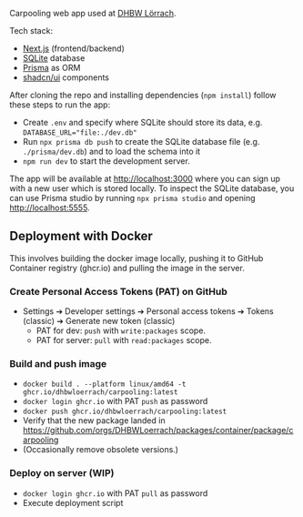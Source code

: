 Carpooling web app used at [DHBW Lörrach](https://www.dhbw-loerrach.de).

Tech stack:

- [Next.js](https://nextjs.org/) (frontend/backend)
- [SQLite](https://sqlite.org) database
- [Prisma](https://www.prisma.io/) as ORM
- [shadcn/ui](https://ui.shadcn.com) components

After cloning the repo and installing dependencies (`npm install`) follow these steps to run the app:

- Create `.env` and specify where SQLite should store its data, e.g. `DATABASE_URL="file:./dev.db"`
- Run `npx prisma db push` to create the SQLite database file (e.g. `./prisma/dev.db`) and to load the schema into it
- `npm run dev` to start the development server.

The app will be available at [http://localhost:3000](http://localhost:3000) where you can sign up with a new user which is stored locally. To inspect the SQLite database, you can use Prisma studio by running `npx prisma studio` and opening [http://localhost:5555](http://localhost:5555).

## Deployment with Docker

This involves building the docker image locally, pushing it to GitHub Container registry (ghcr.io) and pulling the image in the server.

### Create Personal Access Tokens (PAT) on GitHub

- Settings ➔ Developer settings ➔ Personal access tokens ➔ Tokens (classic) ➔ Generate new token (classic)
  - PAT for dev: `push` with `write:packages` scope.
  - PAT for server: `pull` with `read:packages` scope.

### Build and push image

- `docker build . --platform linux/amd64 -t ghcr.io/dhbwloerrach/carpooling:latest`
- `docker login ghcr.io` with PAT `push` as password
- `docker push ghcr.io/dhbwloerrach/carpooling:latest`
- Verify that the new package landed in https://github.com/orgs/DHBWLoerrach/packages/container/package/carpooling
- (Occasionally remove obsolete versions.)

### Deploy on server (WIP)

- `docker login ghcr.io` with PAT `pull` as password
- Execute deployment script
